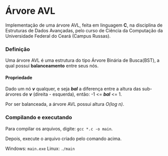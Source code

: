 # Árvore AVL

Implementação de uma árvore AVL, feita em linguagem **C**, na disciplina de Estruturas de Dados Avançadas, 
pelo curso de Ciência da Computação da Universidade Federal do Ceará (Campus Russas).

### Definição

Uma árvore AVL é uma estrutura do tipo Árvore Binária de Busca(BST), a qual possui **balanceamento** entre seus nós.

#### Propriedade
Dado um nó **_v_** qualquer, e seja **_bal_** a diferença entre a altura das sub-árvores de **_v_** (direita - esquerda), então: -1 <= **_bal_** <= 1.

Por ser balanceada, a árvore AVL possui altura _O(log n)_.

### Compilando e executando

Para compilar os arquivos, digite: ```gcc *.c -o main```.

Depois, execute o arquivo criado pelo comando acima.

Windows: ```main.exe```
Linux: ```./main```